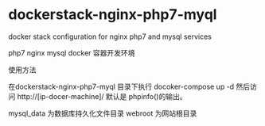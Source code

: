 # dockerstack-nginx-php7-myql
docker stack configuration for nginx php7 and mysql services

php7 nginx mysql docker 容器开发环境

使用方法

在dockerstack-nginx-php7-myql 目录下执行
docoker-compose up -d
然后访问 http://[ip-docer-machine]/
默认是 phpinfo()的输出。

mysql_data 为数据库持久化文件目录
webroot 为网站根目录

